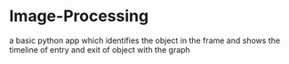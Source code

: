 # Image-Processing
a basic python app which identifies the object in the frame and shows the timeline of entry and exit of object with the graph

